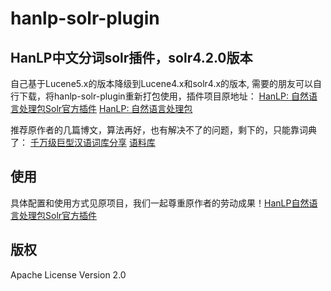 hanlp-solr-plugin
========

HanLP中文分词solr插件，solr4.2.0版本
----------------------
自己基于Lucene5.x的版本降级到Lucene4.x和solr4.x的版本, 需要的朋友可以自行下载，将hanlp-solr-plugin重新打包使用，插件项目原地址：
[HanLP: 自然语言处理包Solr官方插件](https://github.com/hankcs/hanlp-solr-plugin)
[HanLP: 自然语言处理包](https://github.com/hankcs/HanLP)

推荐原作者的几篇博文，算法再好，也有解决不了的问题，剩下的，只能靠词典了：
[千万级巨型汉语词库分享](http://www.hankcs.com/nlp/corpus/tens-of-millions-of-giant-chinese-word-library-share.html)
[语料库](http://www.hankcs.com/nlp/corpus/)

## 使用
具体配置和使用方式见原项目，我们一起尊重原作者的劳动成果！[HanLP自然语言处理包Solr官方插件](https://github.com/hankcs/hanlp-solr-plugin)

## 版权
 Apache License Version 2.0
